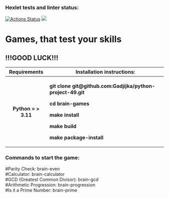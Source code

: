 ### Hexlet tests and linter status:
[![Actions Status](https://github.com/Gadjijka/python-project-49/actions/workflows/hexlet-check.yml/badge.svg)](https://github.com/Gadjijka/python-project-49/actions)
<a href="https://codeclimate.com/github/Gadjijka/python-project-49/maintainability"><img src="https://api.codeclimate.com/v1/badges/0c9b070ad9c754e0b916/maintainability" /></a>
<h1>Games, that test your skills</h1>
<h2>!!!GOOD LUCK!!!</h2>


<table>
  <thead>
    <tr>
      <th>Requirements</th>
      <th>Installation instructions:</th>
    </tr>
  </thead>
  <tbody>
    <tr>
      <th>Python = > 3.11</th>
      <th>
          <p align="left">git clone git@github.com:Gadjijka/python-project-49.git</p>
          <p align="left">cd brain-games</p>
          <p align="left">make install</p>
          <p align="left">make build</p>
          <p align="left">make package-install</p>
      </th>
    </tr>
  </tbody>
</table>

<h3>Commands to start the game:</h3>
<div>#Parity Check:
brain-even
</div>
<div>#Calculator:
brain-calculator
</div>
<div>#GCD (Greatest Common Divisor):
brain-gcd
</div>
<div>#Arithmetic Progression:
brain-progression
</div>
<div>#Is it a Prime Number:  
brain-prime</div>
